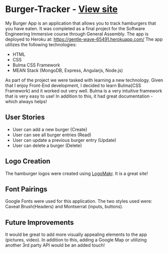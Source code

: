 # Burger-Tracker - [View site](https://gentle-wave-65491.herokuapp.com/)
My Burger App is an application that allows you to track hamburgers that you have eaten.
It was completed as a final project for the Software Engineering Immersive course through
General Assembly.  The app is deployed to Heroku at: https://gentle-wave-65491.herokuapp.com/ The app utilizes the following technologies:
+ HTML
+ CSS
+ Bulma CSS Framework
+ MEAN Stack (MongoDB, Express, Angularjs, Node.js)

As part of the project we were tasked with learning a new technology.  Given that I enjoy Front-End development,  I decided to learn Bulma(CSS Framework) and it worked out very well.  Bulma is a very intuitive framework that is very easy to use!  In addition to this, it had great documentation - which always helps!

## User Stories
* User can add a new burger (Create)
* User can see all burger entries (Read)
* User can update a previous burger entry (Update)
* User can delete a burger (Delete)

## Logo Creation
The hamburger logos were created using [LogoMakr](https://logomakr.com/).  It is a great site!

## Font Pairings
Google Fonts were used for this application.  The two styles used were: Caveat Brush(Headers) and Montserrat (inputs, buttons).

## Future Improvements
It would be great to add more visually appealing elements to the app (pictures, video).  In addition to this, adding a Google Map or utilizing another 3rd party API would be an added touch!
